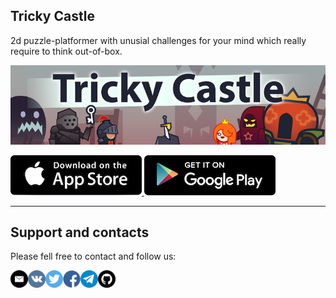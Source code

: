 
## Tricky Castle

2d puzzle-platformer with unusial challenges for your mind which really require to think out-of-box.

![Tricky Castle](/img/tricky-castle.jpg)

 [ ![iOS](/img/ios.png)  ](https://apps.apple.com/us/app/tricky-castle/id1473736890) 
 [ ![Android](/img/android.png)  ](https://play.google.com/store/apps/details?id=com.teamtricky.tc&hl=en_US&gl=US)  



----


## Support and contacts

Please fell free to contact and follow us:

<a href="mailto:teamtrickyllc@gmail.com">
  <img align="left" alt="teamtrickyllc@gmail.com" width="28px" src="https://github.com/team-tricky/team-tricky.github.io/blob/master/img/social/email.png" />
</a>
<a href="https://vk.com/trickycastle">
  <img align="left" alt="https://vk.com/trickycastle" width="28px" src="https://github.com/team-tricky/team-tricky.github.io/blob/master/img/social/vk.png" />
</a>
<a href="https://twitter.com/trickycastle">
  <img align="left" alt="https://twitter.com/trickycastle" width="28px" src="https://github.com/team-tricky/team-tricky.github.io/blob/master/img/social/twitter.png" />
</a>
<a href="https://www.facebook.com/gaming/trickycastleofficial">
  <img align="left" alt="https://www.facebook.com/gaming/trickycastleofficial" width="28px" src="https://github.com/team-tricky/team-tricky.github.io/blob/master/img/social/fb.png" />
</a>
<a href="https://t.me/trickycastle">
  <img align="left" alt="https://t.me/trickycastle" width="28px" src="https://github.com/team-tricky/team-tricky.github.io/blob/master/img/social/tg.png" />
</a>
<a href="https://github.com/team-tricky">
    <img align="left" alt="https://github.com/team-tricky" width="28px" src="https://github.com/team-tricky/team-tricky.github.io/blob/master/img/social/github.png" />
</a>
